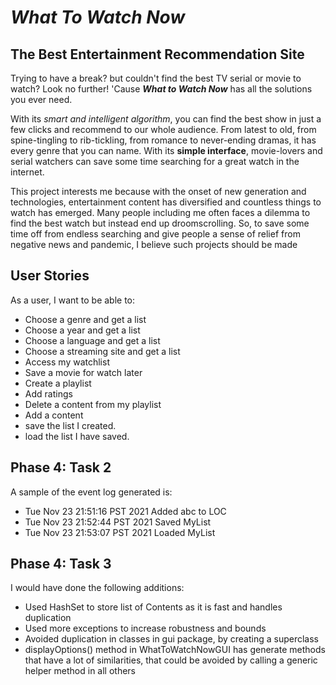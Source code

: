 # *What To Watch Now*

## The Best Entertainment Recommendation Site

Trying to have a break? but couldn't find the best TV serial or movie to watch? Look no further! 'Cause ***What to Watch Now*** has all the solutions you ever need.

With its *smart and intelligent algorithm*, you can find the best show in just a few clicks and recommend to our whole audience. From latest to old, from spine-tingling to rib-tickling,
from romance to never-ending dramas, it has every genre that you can name.
With its **simple interface**, movie-lovers and serial watchers can save some time searching for a great watch in the internet.

This project interests me because with the onset of new generation and technologies, entertainment content has diversified and countless
things to watch has emerged. Many people including me often faces a dilemma to find the best watch 
but instead end up droomscrolling. So, to save some time off from endless searching and give people a sense of relief from negative news and pandemic, I believe such projects should be made

## User Stories

As a user, I want to be able to:

- Choose a genre and get a list
- Choose a year and get a list
- Choose a language and get a list
- Choose a streaming site and get a list
- Access my watchlist 
- Save a movie for watch later 
- Create a playlist 
- Add ratings 
- Delete a content from my playlist  
- Add a content
- save the list I created. 
- load the list I have saved.

## Phase 4: Task 2

A sample of the event log generated is:

- Tue Nov 23 21:51:16 PST 2021 Added abc to LOC
- Tue Nov 23 21:52:44 PST 2021 Saved MyList
- Tue Nov 23 21:53:07 PST 2021 Loaded MyList

## Phase 4: Task 3

I would have done the following additions:

- Used HashSet to store list of Contents as it is fast and handles duplication
- Used more exceptions to increase robustness and bounds
- Avoided duplication in classes in gui package, by creating a superclass
- displayOptions() method in WhatToWatchNowGUI has generate methods that have a lot of similarities, that could be avoided by calling a generic helper method in all others